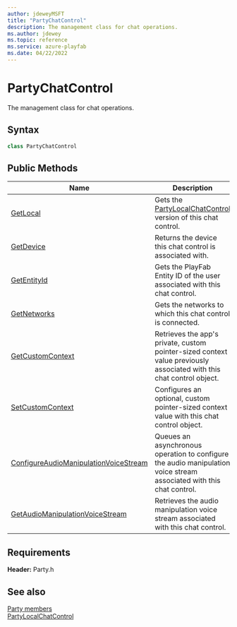 ```yaml
---
author: jdeweyMSFT
title: "PartyChatControl"
description: The management class for chat operations.
ms.author: jdewey
ms.topic: reference
ms.service: azure-playfab
ms.date: 04/22/2022
---
```


# PartyChatControl  

The management class for chat operations.  

## Syntax  
  
```cpp  
class PartyChatControl  
```  
  
## Public Methods  
  
| Name | Description |  
| --- | --- |  
| [GetLocal](methods/partychatcontrol_getlocal.md) | Gets the [PartyLocalChatControl](../PartyLocalChatControl/partylocalchatcontrol.md) version of this chat control. |  
| [GetDevice](methods/partychatcontrol_getdevice.md) | Returns the device this chat control is associated with. |  
| [GetEntityId](methods/partychatcontrol_getentityid.md) | Gets the PlayFab Entity ID of the user associated with this chat control. |  
| [GetNetworks](methods/partychatcontrol_getnetworks.md) | Gets the networks to which this chat control is connected. |  
| [GetCustomContext](methods/partychatcontrol_getcustomcontext.md) | Retrieves the app's private, custom pointer-sized context value previously associated with this chat control object. |  
| [SetCustomContext](methods/partychatcontrol_setcustomcontext.md) | Configures an optional, custom pointer-sized context value with this chat control object. |  
| [ConfigureAudioManipulationVoiceStream](methods/partychatcontrol_configureaudiomanipulationvoicestream.md) | Queues an asynchronous operation to configure the audio manipulation voice stream associated with this chat control. |  
| [GetAudioManipulationVoiceStream](methods/partychatcontrol_getaudiomanipulationvoicestream.md) | Retrieves the audio manipulation voice stream associated with this chat control. |  

  
  
## Requirements  
  
**Header:** Party.h
  
## See also  
[Party members](../../party_members.md)  
[PartyLocalChatControl](../PartyLocalChatControl/partylocalchatcontrol.md)
  
  
  
